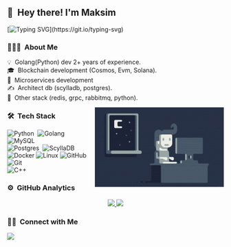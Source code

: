  ## 👋 &nbsp;Hey there! I'm Maksim
[![Typing SVG](https://readme-typing-svg.herokuapp.com?size=16&color=F7F7F7&height=25&lines=Connecting+to+the+database+.+.+.)](https://git.io/typing-svg)
### 👨🏻‍💻 &nbsp;About Me

💡 &nbsp;Golang(Python) dev 2+ years of experience.\
🎓 &nbsp;Blockchain development (Cosmos, Evm, Solana).\
🌱 &nbsp;Microservices development\
✍️ &nbsp;Architect db (scylladb, postgres).\
💬 &nbsp;Other stack (redis, grpc, rabbitmq, python).

<img alt="Night Coding" src="https://raw.githubusercontent.com/AVS1508/AVS1508/master/assets/Night-Coding.gif" align="right"/>

### 🛠 &nbsp;Tech Stack

![Python](https://img.shields.io/badge/-Python-05122A?style=flat&logo=python)&nbsp;
![Golang](https://img.shields.io/badge/-Go-05122A?style=flat&logo=go)&nbsp;
![MySQL](https://img.shields.io/badge/-mysql-05122A?style=flat&logo=mysql)&nbsp;\
![Postgres](https://img.shields.io/badge/-postgres-05122A?style=flat&logo=postgresql)&nbsp;
![ScyllaDB](https://img.shields.io/badge/-sqlite-05122A?style=flat&logo=sqlite)&nbsp;
![Docker](https://img.shields.io/badge/-docker-05122A?style=flat&logo=docker)
![Linux](https://img.shields.io/badge/Linux-05122A?style=flat&logo=linux&logoColor=black)
![GitHub](https://img.shields.io/badge/-GitHub-05122A?style=flat&logo=github)&nbsp;
![Git](https://img.shields.io/badge/-Git-05122A?style=flat&logo=git)&nbsp;\
![C++](https://img.shields.io/badge/-C++-05122A?style=flat&logo=C%2B%2B&logoColor=00599C)&nbsp;

### ⚙️ &nbsp;GitHub Analytics

<p align="center">
<a href="https://github.com/Mixnosha">
  <img height="180em" src="https://github-readme-stats-eight-theta.vercel.app/api?username=Mixnosha&show_icons=true&theme=algolia&include_all_commits=true&count_private=true"/>
  <img height="180em" src="https://github-readme-stats-eight-theta.vercel.app/api/top-langs/?username=Mixnosha&layout=compact&langs_count=8&theme=algolia"/>
</a>
</p>

### 🤝🏻 &nbsp;Connect with Me

<p align="center">
 
<a href="https://t.me/mixnosha"><img src="https://img.shields.io/badge/Telegram-2CA5E0?style=flat&logo=telegram&logoColor=white"/></a>

</p>
